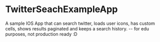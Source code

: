 TwitterSeachExampleApp
======================

A sample IOS App that can search twitter, loads user icons, has custom cells, shows results paginated and keeps a search history. -- for edu purposes, not production ready :D